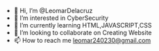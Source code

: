 - 👋 Hi, I’m @LeomarDelacruz
- 👀 I’m interested in CyberSecurity
- 🌱 I’m currently learning HTML,JAVASCRIPT,CSS
- 💞️ I’m looking to collaborate on Creating Website
- 📫 How to reach me leomar240230@gmail.com

<!---
LeomarDelacruz/LeomarDelacruz is a ✨ special ✨ repository because its `README.md` (this file) appears on your GitHub profile.
You can click the Preview link to take a look at your changes.
--->
